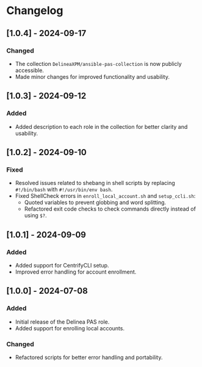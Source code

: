 # Changelog

## [1.0.4] - 2024-09-17
### Changed
- The collection `DelineaXPM/ansible-pas-collection` is now publicly accessible.
- Made minor changes for improved functionality and usability.

## [1.0.3] - 2024-09-12
### Added
- Added description to each role in the collection for better clarity and usability.

## [1.0.2] - 2024-09-10
### Fixed
- Resolved issues related to shebang in shell scripts by replacing `#!/bin/bash` with `#!/usr/bin/env bash`.
- Fixed ShellCheck errors in `enroll_local_account.sh` and `setup_ccli.sh`:
  - Quoted variables to prevent globbing and word splitting.
  - Refactored exit code checks to check commands directly instead of using `$?`.

## [1.0.1] - 2024-09-09
### Added
- Added support for CentrifyCLI setup.
- Improved error handling for account enrollment.

## [1.0.0] - 2024-07-08
### Added
- Initial release of the Delinea PAS role.
- Added support for enrolling local accounts.

### Changed
- Refactored scripts for better error handling and portability.
